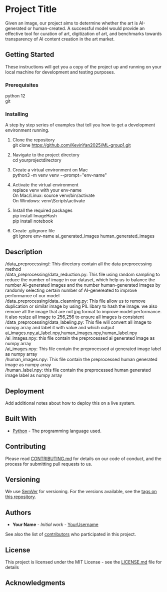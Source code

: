 # Project Title
Given an image, our project aims to determine whether the art is AI-generated or human-created. A successful model would provide an effective tool for curation of art, digitization of art, and benchmarks towards transparency of AI content creation in the art market.

## Getting Started

These instructions will get you a copy of the project up and running on your local machine for development and testing purposes.

### Prerequisites

python 12    
git 

### Installing

A step by step series of examples that tell you how to get a development environment running.  

1. Clone the repository     
git clone https://github.com/KevinYan2025/ML-group1.git   
2. Navigate to the project directory    
cd yourprojectdirectory   
3. Create a virtual environment on Mac    
python3 -m venv venv --prompt="env-name"   
4. Activate the virtual environment   
replace venv with your env-name    
On Mac/Linux: source venv/bin/activate    
On Windows: venv\Scripts\activate    
  
5. Install the required packages   
pip install ImageHash    
pip install notebook  

6. Create .gitignore file  
git ignore env-name  ai_generated_images   human_generated_images  

## Description

/data_preprocessing/: This directory contain all the data preprocessing method    
/data_preprocessing/data_reduction.py: This file using random sampling to reduce the number of image in our dataset, which help us to balance the number AI-generated images and the number human-generated images by randomly selecting certain number of AI-genereated to improve performance of our model     
/data_preprocessing/data_cleanning.py: This file allow us to remove duplication or similar image by using  PIL libary to hash the image. we also remove all the image that are not jpg format to improve model performance. it also resize all image to 256,256 to ensure all images is consistent      
/data_preprocessing/data_labeling.py: This file will convert all image to numpy array and label it with value and which output ai_images.npy,ai_label.npy,human_images.npy,human_label.npy      
/ai_images.npy: this file contain the preprocessed ai generated image as numpy array     
/ai_images.npy: This file contain the preprocessed ai generated image label as numpy array    
/human_images.npy: This file contain the preprocessed human generated image as numpy array    
/human_label.npy: this file contain the preprocessed human generated image label as numpy array   



## Deployment

Add additional notes about how to deploy this on a live system.

## Built With

* [Python](https://www.python.org/) - The programming language used.

## Contributing

Please read [CONTRIBUTING.md](https://yourprojectlink/CONTRIBUTING.md) for details on our code of conduct, and the process for submitting pull requests to us.

## Versioning

We use [SemVer](http://semver.org/) for versioning. For the versions available, see the [tags on this repository](https://yourprojectlink/tags).

## Authors

* **Your Name** - *Initial work* - [YourUsername](https://github.com/YourUsername)

See also the list of [contributors](https://yourprojectlink/contributors) who participated in this project.

## License

This project is licensed under the MIT License - see the [LICENSE.md](LICENSE.md) file for details

## Acknowledgments

